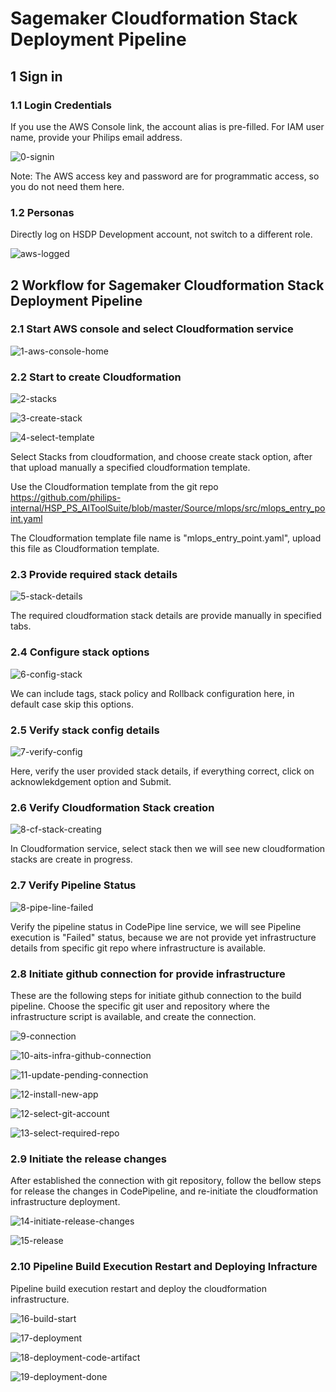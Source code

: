 # Sagemaker Cloudformation Stack Deployment Pipeline

## 1 Sign in

### 1.1 Login Credentials

If you use the AWS Console link, the account alias is pre-filled. For IAM user name, provide your
Philips email address.

![0-signin](./images/0-signin.png)

Note: The AWS access key and password are for programmatic access, so you do not need them
here.

### 1.2 Personas

Directly log on HSDP Development account, not switch to a different role.

![aws-logged](./images/aws-logged.png)

## 2 Workflow for Sagemaker Cloudformation Stack Deployment Pipeline

### 2.1 Start AWS console and select Cloudformation service

![1-aws-console-home](./images/1-aws-console-home.png)

### 2.2 Start to create Cloudformation


![2-stacks](./images/2-stacks.png)


![3-create-stack](./images/3-create-stack.png)


![4-select-template](./images/4-select-template.png)

Select Stacks from cloudformation, and choose create stack option, after that upload manually a specified cloudformation template.

Use the Cloudformation template from the git repo https://github.com/philips-internal/HSP_PS_AIToolSuite/blob/master/Source/mlops/src/mlops_entry_point.yaml

The Cloudformation template file name is "mlops_entry_point.yaml", upload this file as Cloudformation template.

### 2.3 Provide required stack details

![5-stack-details](./images/5-stack-details.png)

The required cloudformation stack details are provide manually in specified tabs.

### 2.4 Configure stack options

![6-config-stack](./images/6-config-stack.png)

We can include tags, stack policy and Rollback configuration here, in default case skip this options.

### 2.5 Verify stack config details

![7-verify-config](./images/7-verify-config.png)

Here, verify the user provided stack details, if everything correct, click on acknowlekdgement option and Submit. 

### 2.6 Verify Cloudformation Stack creation

![8-cf-stack-creating](./images/8-cf-stack-creating.png)

In Cloudformation service, select stack then we will see new cloudformation stacks are create in progress.

### 2.7 Verify Pipeline Status

![8-pipe-line-failed](./images/8-pipe-line-failed.png)

Verify the pipeline status in CodePipe line service, we will see Pipeline execution is "Failed" status, 
because we are not provide yet infrastructure details from specific git repo where infrastructure is available.

### 2.8 Initiate github connection for provide infrastructure

These are the following steps for initiate github connection to the build pipeline.
Choose the specific git user and repository where the infrastructure script is available, and create the connection.

![9-connection](./images/9-connection.png)


![10-aits-infra-github-connection](./images/10-aits-infra-github-connection.png)


![11-update-pending-connection](./images/11-update-pending-connection.png)


![12-install-new-app](./images/12-install-new-app.png)


![12-select-git-account](./images/12-select-git-account.png)


![13-select-required-repo](./images/13-select-required-repo.png)

### 2.9 Initiate the release changes

After established the connection with git repository, follow the bellow steps for release the changes in CodePipeline,
and re-initiate the cloudformation infrastructure deployment.

![14-initiate-release-changes](./images/14-initiate-release-changes.png)


![15-release](./images/15-release.png)

### 2.10 Pipeline Build Execution Restart and Deploying Infracture

Pipeline build execution restart and deploy the cloudformation infrastructure.

![16-build-start](./images/16-build-start.png)


![17-deployment](./images/17-deployment.png)


![18-deployment-code-artifact](./images/18-deployment-code-artifact.png)


![19-deployment-done](./images/19-deployment-done.png)








